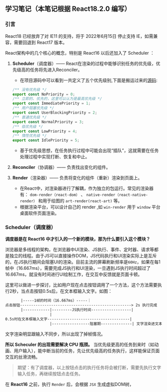 ## 学习笔记（本笔记根据 React18.2.0 编写）

### 引言
React18 已经放弃了对 IE11 的支持，将于 2022年6月15日 停止支持 IE，如需兼容，需要回退到 React17 版本。

React架构中的几个核心的概念，特别是 React16 以后还加入了 Scheduler ： 

1. **Scheduler**（调度器）—— React在渲染的过程中能够识别任务的优先级，优先级高的任务将先进入Reconciler。
   - 在项目源码中可以看到一共定义了五个优先级别,下面是搬运过来的[源码](https://github.com/MrArky/ReactSourceCode/blob/main/packages/react-18.2.0/packages/scheduler/src/SchedulerPriorities.js#L12-L18):

   ``` TypeScript
   /** 没有优先级 */
   export const NoPriority = 0;
   /** 立即的、优先的，这里可以认为是最高优先级 */
   export const ImmediatePriority = 1;
   /** 用户阻塞优先级 */
   export const UserBlockingPriority = 2;
   /** 普通优先级 */
   export const NormalPriority = 3;
   /** 低优先级 */
   export const LowPriority = 4;
   /** 惰性优先级 */
   export const IdlePriority = 5;
   ```
   - 基于优先级思想，在任务执行过程中可能会出现“插队”，这就需要在任务处理过程中实现打断、恢复和中止。

2. **Reconciler**（协调器）—— 负责找出变化的组件。
3. **Render**（渲染器）—— 负责将变化的组件（重新）渲染到页面上。
   - 在React中，对渲染器进行了解耦，作为独立的包运行。常见的渲染器有： `dom-render（react-dom）` 、 `native-render（react-native-render）` 和用于绘图的 `art-render(react-art)` 等。
   - 根据渲染平台，可以设计自己的 render ,如 `win-render` 用于 `window` 平台桌面软件页面渲染。
### Scheduler（调度器）
**调度器是在 **React16** 中才引入的一个新的模块，那为什么要引入这个模块？**

浏览器是多线程的架构，在浏览器中UI渲染、JS执行、事件、定时器、请求等都是独立的线程。由于JS可以直接操作DOM，JS代码执行和UI渲染实际上是互斥的，在JS执行期间会阻塞UI的渲染。目前主流的屏幕刷新频率是`60Hz`，如果在每1帧中（16.667ms），需要完成JS执行和UI渲染，一旦遇到JS执行时间超过了16.667ms，就没有时间进行UI绘制工作，在交互中反馈就是页面卡顿。

这里可以做进一步探讨，比如用户现在点击按钮调用了一个方法，这个方法需要执行2秒，当点击按钮0.5s后，在文本框输入文字。如图：

``` txt
       |-----1帧的时间（16.667ms）-----｜
点击按钮--------------------------------------------------> 2s 执行完成
       |------------|---------JS执行时间------------------|
                    |
0.5s时在文本框输入文字-------------------------------------|
                    |-----------------阻塞期--------------| 文字渲染进文本框
```
文字渲染明显跟输入不同步，所以出现了掉帧情况。

**所以 Scheculer 的出现需要解决 CPU 瓶颈。** 当优先级更高的任务到来时（如动画、用户输入），能中断当前的任务，先让优先级高的任务执行，这样能保证页面交互的丝滑流畅。

> 期望：有了调度器，以上按钮点击的执行任务将会被打断，需要先执行文字输入任务，再继续按钮点击任务。

在 **React16** 之前，执行 `Render` 后，会根据 `JSX` 生成虚拟DOM树，
